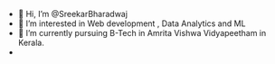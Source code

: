 - 👋 Hi, I’m @SreekarBharadwaj
- 👀 I’m interested in Web development , Data Analytics and ML
- 🌱 I’m currently pursuing B-Tech in Amrita Vishwa Vidyapeetham in Kerala.
- 

<!---
SreekarBharadwaj/SreekarBharadwaj is a ✨ special ✨ repository because its `README.md` (this file) appears on your GitHub profile.
You can click the Preview link to take a look at your changes.
--->
